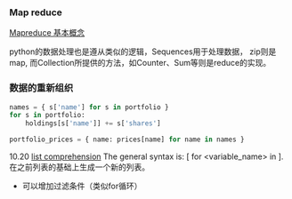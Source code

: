### Map reduce
[Mapreduce 基本概念](https://time.geekbang.org/column/article/423595)

python的数据处理也是遵从类似的逻辑，Sequences用于处理数据， zip则是map, 而Collection所提供的方法，如Counter、Sum等则是reduce的实现。

### 数据的重新组织
```python
names = { s['name'] for s in portfolio }
for s in portfolio:
    holdings[s['name']] += s['shares']

portfolio_prices = { name: prices[name] for name in names }
```

10.20 [list comprehension](https://github.com/kinghuns/learn-python/blob/main/Notes/02_Working_with_data/06_List_comprehension.md)
The general syntax is: [ <expression> for <variable_name> in <sequence> ].
在之前列表的基础上生成一个新的列表。
- 可以增加过滤条件（类似for循环）


